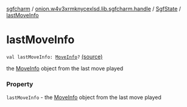[sgfcharm](../../index.md) / [onion.w4v3xrmknycexlsd.lib.sgfcharm.handle](../index.md) / [SgfState](index.md) / [lastMoveInfo](./last-move-info.md)

# lastMoveInfo

`val lastMoveInfo: `[`MoveInfo`](../-move-info/index.md)`?` [(source)](https://github.com/w4v3/sgfcharm/tree/master/sgfcharm/src/main/java/onion/w4v3xrmknycexlsd/lib/sgfcharm/handle/SgfState.kt#L112)

the [MoveInfo](../-move-info/index.md) object from the last move played

### Property

`lastMoveInfo` - the [MoveInfo](../-move-info/index.md) object from the last move played